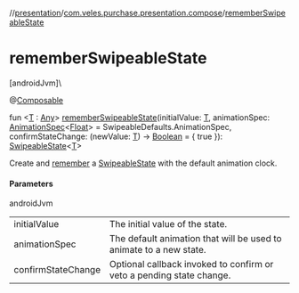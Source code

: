 //[presentation](../../index.md)/[com.veles.purchase.presentation.compose](index.md)/[rememberSwipeableState](remember-swipeable-state.md)

# rememberSwipeableState

[androidJvm]\

@[Composable](https://developer.android.com/reference/kotlin/androidx/compose/runtime/Composable.html)

fun &lt;[T](remember-swipeable-state.md) : [Any](https://kotlinlang.org/api/latest/jvm/stdlib/kotlin/-any/index.html)&gt; [rememberSwipeableState](remember-swipeable-state.md)(initialValue: [T](remember-swipeable-state.md), animationSpec: [AnimationSpec](https://developer.android.com/reference/kotlin/androidx/compose/animation/core/AnimationSpec.html)&lt;[Float](https://kotlinlang.org/api/latest/jvm/stdlib/kotlin/-float/index.html)&gt; = SwipeableDefaults.AnimationSpec, confirmStateChange: (newValue: [T](remember-swipeable-state.md)) -&gt; [Boolean](https://kotlinlang.org/api/latest/jvm/stdlib/kotlin/-boolean/index.html) = { true }): [SwipeableState](-swipeable-state/index.md)&lt;[T](remember-swipeable-state.md)&gt;

Create and [remember](https://developer.android.com/reference/kotlin/androidx/compose/runtime/package-summary.html) a [SwipeableState](-swipeable-state/index.md) with the default animation clock.

#### Parameters

androidJvm

| | |
|---|---|
| initialValue | The initial value of the state. |
| animationSpec | The default animation that will be used to animate to a new state. |
| confirmStateChange | Optional callback invoked to confirm or veto a pending state change. |
